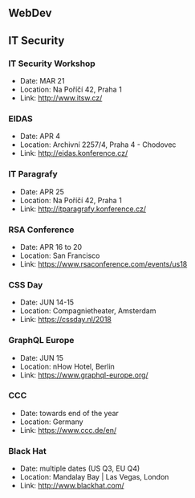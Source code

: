 ## WebDev


## IT Security

### IT Security Workshop

- Date: MAR 21
- Location: Na Poříčí 42, Praha 1
- Link: http://www.itsw.cz/

### EIDAS

- Date: APR 4
- Location: Archivní 2257/4, Praha 4 - Chodovec
- Link: http://eidas.konference.cz/

### IT Paragrafy

- Date: APR 25
- Location: Na Poříčí 42, Praha 1
- Link: http://itparagrafy.konference.cz/

### RSA Conference
- Date: APR 16 to 20 
- Location: San Francisco
- Link: https://www.rsaconference.com/events/us18

### CSS Day
- Date: JUN 14-15
- Location: Compagnietheater, Amsterdam
- Link: https://cssday.nl/2018

### GraphQL Europe
- Date: JUN 15
- Location: nHow Hotel, Berlin
- Link: https://www.graphql-europe.org/

### CCC
- Date: towards end of the year
- Location: Germany
- Link: https://www.ccc.de/en/

### Black Hat
- Date: multiple dates (US Q3, EU Q4)
- Location: Mandalay Bay | Las Vegas, London
- Link: http://www.blackhat.com/
